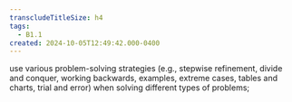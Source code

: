 ```yaml
---
transcludeTitleSize: h4
tags:
  - B1.1
created: 2024-10-05T12:49:42.000-0400
---
```

use various problem-solving strategies (e.g., stepwise refinement, divide and conquer, working backwards, examples, extreme cases, tables and charts, trial and error) when solving different types of problems;